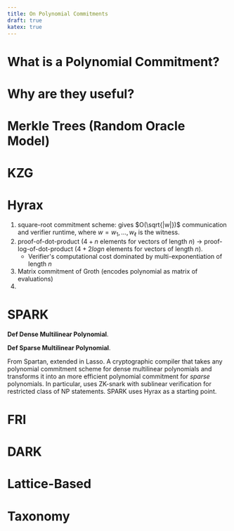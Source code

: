 ```yaml
--- 
title: On Polynomial Commitments 
draft: true 
katex: true 
---
```


# What is a Polynomial Commitment? 

# Why are they useful? 

# Merkle Trees (Random Oracle Model)

# KZG

# Hyrax 

1. square-root commitment scheme: gives $O(\sqrt{|w|})$ communication and verifier runtime, where $w = w_{1}, \dots, w_{\ell}$ is the witness. 
2. proof-of-dot-product ($4+n$ elements for vectors of length $n$) $\longrightarrow$ proof-log-of-dot-product ($4+2log n$ elements for vectors of
   length $n$).
    - Verifier's computational cost dominated by multi-exponentiation of length $n$ 
3. Matrix commitment of Groth (encodes polynomial as matrix of evaluations)
4. 


# SPARK 

**Def Dense Multilinear Polynomial**. 

**Def Sparse Multilinear Polynomial**. 

From Spartan, extended in Lasso. A cryptographic compiler that takes any polynomial commitment scheme for dense multilinear polynomials and transforms
it into an more efficient polynomial commitment for *sparse* polynomials. In particular, uses ZK-snark with sublinear verification for restricted
class of NP statements. SPARK uses Hyrax as a starting point.  

# FRI

# DARK 

# Lattice-Based

# Taxonomy 
